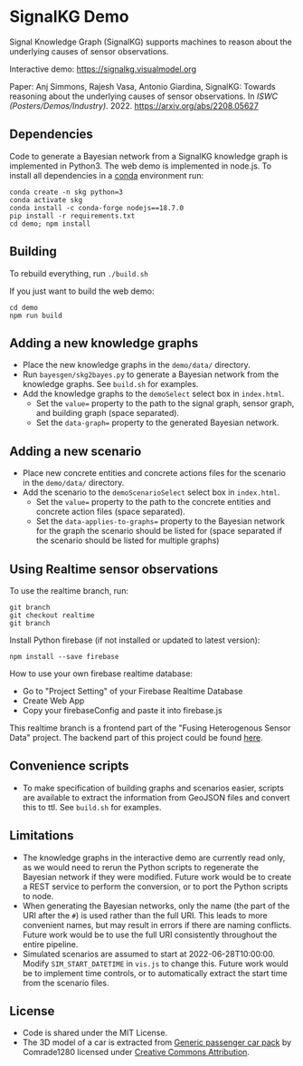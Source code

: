 # SignalKG Demo

Signal Knowledge Graph (SignalKG) supports machines to reason about the underlying causes of sensor observations.

Interactive demo: https://signalkg.visualmodel.org

Paper: Anj Simmons, Rajesh Vasa, Antonio Giardina, SignalKG: Towards reasoning about the underlying causes of sensor observations. In _ISWC (Posters/Demos/Industry)_. 2022. https://arxiv.org/abs/2208.05627

## Dependencies

Code to generate a Bayesian network from a SignalKG knowledge graph is implemented in Python3. The web demo is implemented in node.js. To install all dependencies in a [conda](https://conda.io/) environment run:

```
conda create -n skg python=3
conda activate skg
conda install -c conda-forge nodejs==18.7.0
pip install -r requirements.txt
cd demo; npm install
```

## Building

To rebuild everything, run `./build.sh`

If you just want to build the web demo:

```
cd demo
npm run build
```

## Adding a new knowledge graphs

- Place the new knowledge graphs in the `demo/data/` directory.
- Run `bayesgen/skg2bayes.py` to generate a Bayesian network from the knowledge graphs. See `build.sh` for examples.
- Add the knowledge graphs to the `demoSelect` select box in `index.html`.
  - Set the `value=` property to the path to the signal graph, sensor graph, and building graph (space separated).
  - Set the `data-graph=` property to the generated Bayesian network.

## Adding a new scenario

- Place new concrete entities and concrete actions files for the scenario in the `demo/data/` directory.
- Add the scenario to the `demoScenarioSelect` select box in `index.html`.
  - Set the `value=` property to the path to the concrete entities and concrete action files (space separated).
  - Set the `data-applies-to-graphs=` property to the Bayesian network for the graph the scenario should be listed for (space separated if the scenario should be listed for multiple graphs)

## Using Realtime sensor observations

To use the realtime branch, run:

```
git branch
git checkout realtime
git branch
```

Install Python firebase (if not installed or updated to latest version):

`npm install --save firebase`

How to use your own firebase realtime database:

- Go to "Project Setting" of your Firebase Realtime Database
- Create Web App
- Copy your firebaseConfig and paste it into firebase.js

This realtime branch is a frontend part of the "Fusing Heterogenous Sensor Data" project.
The backend part of this project could be found [here](https://github.com/Chanputhi/Fusing-Heterogeneous-Sensor-Data/tree/main).

## Convenience scripts

- To make specification of building graphs and scenarios easier, scripts are available to extract the information from GeoJSON files and convert this to ttl. See `build.sh` for examples.

## Limitations

- The knowledge graphs in the interactive demo are currently read only, as we would need to rerun the Python scripts to regenerate the Bayesian network if they were modified. Future work would be to create a REST service to perform the conversion, or to port the Python scripts to node.
- When generating the Bayesian networks, only the name (the part of the URI after the `#`) is used rather than the full URI. This leads to more convenient names, but may result in errors if there are naming conflicts. Future work would be to use the full URI consistently throughout the entire pipeline.
- Simulated scenarios are assumed to start at 2022-06-28T10:00:00. Modify `SIM_START_DATETIME` in `vis.js` to change this. Future work would be to implement time controls, or to automatically extract the start time from the scenario files.

## License

- Code is shared under the MIT License.
- The 3D model of a car is extracted from [Generic passenger car pack](https://skfb.ly/6sUFy) by Comrade1280 licensed under [Creative Commons Attribution](http://creativecommons.org/licenses/by/4.0/).
